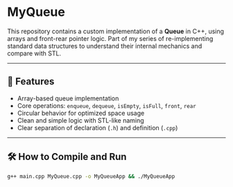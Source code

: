 # MyQueue

This repository contains a custom implementation of a **Queue** in C++, using arrays and front-rear pointer logic. Part of my series of re-implementing standard data structures to understand their internal mechanics and compare with STL.

---

## 🚀 Features

- Array-based queue implementation
- Core operations: `enqueue`, `dequeue`, `isEmpty`, `isFull`, `front`, `rear`
- Circular behavior for optimized space usage
- Clean and simple logic with STL-like naming
- Clear separation of declaration (`.h`) and definition (`.cpp`)

---


## 🛠️ How to Compile and Run

```bash
g++ main.cpp MyQueue.cpp -o MyQueueApp && ./MyQueueApp

